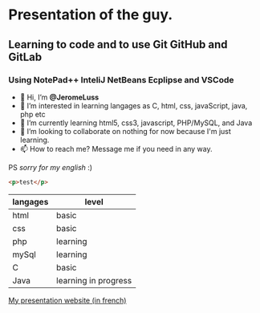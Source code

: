 # Presentation of the guy. 
## Learning to code and to use Git GitHub and GitLab
### Using NotePad++ InteliJ NetBeans Ecplipse and VSCode

- 👋 Hi, I’m **@JeromeLuss**
- 👀 I’m interested in learning langages as C, html, css, javaScript, java, php etc
- 🌱 I’m currently learning html5, css3, javascript, PHP/MySQL, and Java
- 💞️ I’m looking to collaborate on nothing for now because I'm just learning. 
- 📫 How to reach me? Message me if you need in any way.

 PS *sorry for my english* :)
```html
<p>test</p>
```

|langages|level|
|---|---|
|html|basic|
|css|basic|
|php|learning|
|mySql|learning|
|C|basic|
|Java|learning in progress|

[My presentation website (in french)](http://jelu.alwaysdata.net/index.html)
<!---
JeromeLuss/JeromeLuss is a ✨ special ✨ repository because its `README.md` (this file) appears on your GitHub profile.
You can click the Preview link to take a look at your changes.
--->
